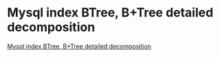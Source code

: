 # Mysql index BTree, B+Tree detailed decomposition
[Mysql index BTree, B+Tree detailed decomposition](https://aiwithcloud.com/2022/09/15/mysql_index_btree_btree_detailed_decomposition/)